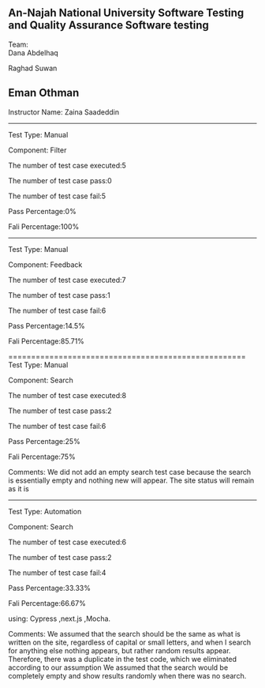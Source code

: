 An-Najah National University
Software Testing and Quality Assurance
Software testing
-------------------
Team:                                                                                                                             
Dana Abdelhaq

Raghad Suwan

Eman Othman  
-------------------------
Instructor Name:
Zaina Saadeddin  

----------------------------------------------------------------------
Test Type: Manual



Component: Filter

The number of test case executed:5

The number of test case pass:0

The number of test case fail:5

Pass Percentage:0%

Fali Percentage:100%


---------------------------------------------------------------

Test Type: Manual 



Component: Feedback

The number of test case executed:7

The number of test case pass:1

The number of test case fail:6

Pass Percentage:14.5%

Fali Percentage:85.71%




====================================================
Test Type: Manual 




Component: Search

The number of test case executed:8

The number of test case pass:2

The number of test case fail:6

Pass Percentage:25%

Fali Percentage:75%

Comments: We did not add an empty search test case because the search is essentially empty and nothing new will appear.
The site status will remain as it is


---------------------------------------------------------------------------------



Test Type: Automation

Component: Search

The number of test case executed:6

The number of test case pass:2

The number of test case fail:4

Pass Percentage:33.33%

Fali Percentage:66.67%


using:
Cypress ,next.js ,Mocha.

Comments:
We assumed that the search should be the same as what is written on the site,
regardless of capital or small letters, and when I search for anything else nothing appears,
but rather random results appear.
Therefore, there was a duplicate in the test code, which we eliminated according to our assumption
We assumed that the search would be completely empty and show results randomly when there was no search.
